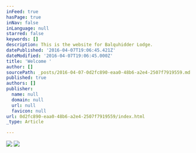 ```yaml
---
inFeed: true
hasPage: true
inNav: false
inLanguage: null
starred: false
keywords: []
description: This is the website for Balquhidder Lodge.
datePublished: '2016-04-07T19:06:45.421Z'
dateModified: '2016-04-07T19:06:45.000Z'
title: 'Welcome '
author: []
sourcePath: _posts/2016-04-07-0d2fc890-eaa0-48b6-a2e4-2507f7919559.md
published: true
authors: []
publisher:
  name: null
  domain: null
  url: null
  favicon: null
url: 0d2fc890-eaa0-48b6-a2e4-2507f7919559/index.html
_type: Article

---
```

![](https://the-grid-user-content.s3-us-west-2.amazonaws.com/4476fce4-c70f-4e17-aee4-9b4fb0606d3e.jpg)
![](https://the-grid-user-content.s3-us-west-2.amazonaws.com/a49efe20-b461-44fd-8ce4-6ce84026ce6a.jpg)